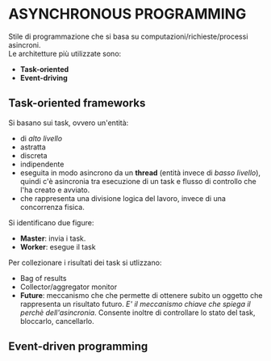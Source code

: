 # ASYNCHRONOUS PROGRAMMING
Stile di programmazione che si basa su computazioni/richieste/processi asincroni.<br>
Le architetture più utilizzate sono:
- **Task-oriented**
- **Event-driving**

## Task-oriented frameworks
Si basano sui task, ovvero un'entità:
- di _alto livello_ 
- astratta
- discreta
- indipendente
- eseguita in modo asincrono da un **thread** (entità invece di _basso livello_), quindi c'è asincronia tra esecuzione di un task e flusso di controllo che l'ha creato e avviato.
- che rappresenta una divisione logica del lavoro, invece di una concorrenza fisica.

Si identificano due figure:
- **Master**: invia i task.
- **Worker**: esegue il task

Per collezionare i risultati dei task si utlizzano:
- Bag of results
- Collector/aggregator monitor
- **Future**: meccanismo che che permette di ottenere subito un oggetto che rappresenta un risultato futuro. _E' il meccanismo chiave che spiega il perchè dell'asincronia_. Consente inoltre di controllare lo stato del task, bloccarlo, cancellarlo.

## Event-driven programming

